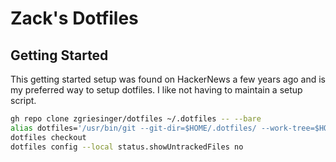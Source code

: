 # Zack's Dotfiles

## Getting Started
This getting started setup was found on HackerNews a few years ago and is my preferred way to setup dotfiles. I like not having to maintain a setup script.
```bash
gh repo clone zgriesinger/dotfiles ~/.dotfiles -- --bare
alias dotfiles='/usr/bin/git --git-dir=$HOME/.dotfiles/ --work-tree=$HOME'
dotfiles checkout
dotfiles config --local status.showUntrackedFiles no
```
